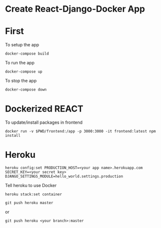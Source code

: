 Create React-Django-Docker App
==============================


# First
To setup the app
```
docker-compose build
```
To run the app
```
docker-compose up
```
To stop the app
```
docker-compose down
```


# Dockerized REACT
To update/install packages in frontend
```
docker run -v $PWD/frontend:/app -p 3000:3000 -it frontend:latest npm install
```


# Heroku
```
heroku config:set PRODUCTION_HOST=<your app name>.herokuapp.com SECRET_KEY=<your secret key> DJANGO_SETTINGS_MODULE=hello_world.settings.production
```
Tell heroku to use Docker
```
heroku stack:set container
```
```
git push heroku master
```
or 
```
git push heroku <your branch>:master
```